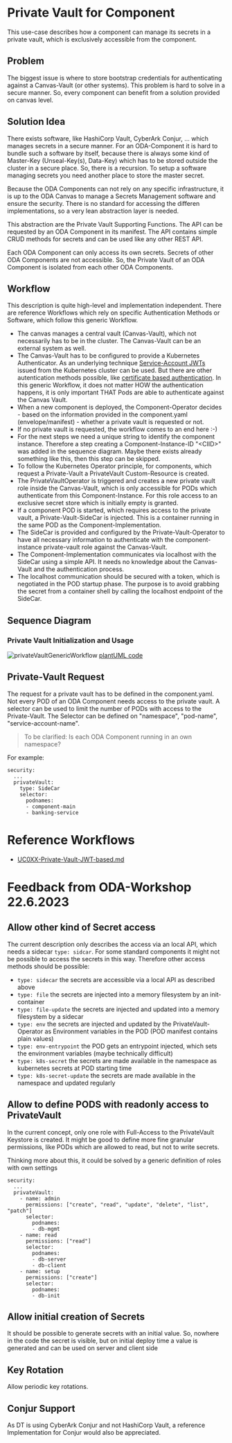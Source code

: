 # Private Vault for Component

This use-case describes how a component can manage its secrets in a private vault, which is exclusively accessible from the component.


## Problem

The biggest issue is where to store bootstrap credentials for authenticating against 
a Canvas-Vault (or other systems).
This problem is hard to solve in a secure manner. 
So, every component can benefit from a solution provided on canvas level.


## Solution Idea

There exists software, like HashiCorp Vault, CyberArk Conjur, ... which manages secrets in a secure manner.
For an ODA-Component it is hard to bundle such a software by itself, because there is always some kind of
Master-Key (Unseal-Key(s), Data-Key) which has to be stored outside the cluster in a secure place.
So, there is a recursion. To setup a software managing secrets you need another place to store the master secret.

Because the ODA Components can not rely on any specific infrastructure, it is up to the ODA Canvas to 
manage a Secrets Management software and ensure the security.
There is no standard for accessing the differen implementations, so a very lean abstraction layer is needed.

This abstraction are the Private Vault Supporting Functions. 
The API can be requested by an ODA Component in its manifest.
The API contains simple CRUD methods for secrets and can be used like any other REST API.

Each ODA Component can only access its own secrets. 
Secrets of other ODA Components are not accessible.
So, the Private Vault of an ODA Component is isolated from each other ODA Components.


## Workflow

This description is quite high-level and implementation independent.
There are reference Workflows which rely on specific Authentication Methods or Software,
which follow this generic Workflow.

* The canvas manages a central vault (Canvas-Vault), which not necessarily has to be in the cluster.
  The Canvas-Vault can be an external system as well.
* The Canvas-Vault has to be configured to provide a Kubernetes Authenticator.
  As an underlying technique [Service-Account JWTs](https://developer.hashicorp.com/vault/docs/auth/kubernetes) 
  issued from the Kubernetes cluster can be used.
  But there are other autentication methods possible, 
  like [certificate based authentication](https://docs.conjur.org/latest/en/content/integrations/k8s-ocp/k8s-k8s-authn.htm).
  In this generic Workflow, it does not matter HOW the authentication happens, 
  it is only important THAT Pods are able to authenticate against the Canvas Vault.
* When a new component is deployed, the Component-Operator decides - based on the information 
  provided in the component.yaml (envelope/manifest) - whether a private vault is requested or not.
* If no private vault is requested, the workflow comes to an end here   :-)
* For the next steps we need a unique string to identify the component instance.
  Therefore a step creating a Component-Instance-ID "&lt;CIID&gt;" was added in the 
  sequence diagram. Maybe there exists already something like this, 
  then this step can be skipped.
* To follow the Kubernetes Operator principle, for components, which request a Private-Vault 
  a PrivateVault Custom-Resource is created.
* The PrivateVaultOperator is triggered and creates a new private vault role inside the Canvas-Vault,
  which is only accessible for PODs which authenticate from this Component-Instance.
  For this role access to an exclusive secret store which is initially empty is granted.
* If a component POD is started, which requires access to the private vault, 
  a Private-Vault-SideCar is injected. This is a container running in the same POD as the 
  Component-Implementation.
* The SideCar is provided and configured by the Private-Vault-Operator to have all necessary 
  information to authenticate with the component-instance private-vault role against the Canvas-Vault.
* The Component-Implementation communicates via localhost with the SideCar using a simple API.
  It needs no knowledge about the Canvas-Vault and the authentication process.
* The localhost communication should be secured with a token, which is negotiated in the POD startup phase.
  The purpose is to avoid grabbing the secret from a container shell by calling the localhost 
  endpoint of the SideCar.


## Sequence Diagram

### Private Vault Initialization and Usage

![privateVaultGenericWorkflow](http://www.plantuml.com/plantuml/proxy?cache=no&src=https://raw.githubusercontent.com/ferenc-hechler/oda-canvas/master/usecase-library/pumlFiles/privateVault-generic-workflow.puml)
[plantUML code](pumlFiles/privateVault-generic-workflow.puml)


## Private-Vault Request

The request for a private vault has to be defined in the component.yaml. 
Not every POD of an ODA Component needs access to the private vault.
A selector can be used to limit the number of PODs with access to the Private-Vault.
The Selector can be defined on "namespace", "pod-name", "service-account-name".
> To be clarified: Is each ODA Component running in an own namespace?


For example:

```
security:
  ...
  privateVault:
    type: SideCar
    selector: 
      podnames:
      - component-main
      - banking-service
````

# Reference Workflows

* [UC0XX-Private-Vault-JWT-based.md](UC0XX-Private-Vault-JWT-based.md)


# Feedback from ODA-Workshop 22.6.2023

## Allow other kind of Secret access

The current description only describes the access via an local API, which needs a sidecar `type: sidcar`.
For some standard components it might not be possible to access the secrets in this way.
Therefore other access methods should be possible:

* `type: sidecar` the secrets are accessible via a local API as described above
* `type: file` the secrets are injected into a memory filesystem by an init-container
* `type: file-update` the secrets are injected and updated into a memory filesystem by a sidecar
* `type: env` the secrets are injected and updated by the PrivateVault-Operator as Environment variables in the POD (POD manifest contains plain values)
* `type: env-entrypoint` the POD gets an entrypoint injected, which sets the environment variables (maybe technically difficult)
* `type: k8s-secret` the secrets are made available in the namespace as kubernetes secrets at POD starting time 
* `type: k8s-secret-update` the secrets are made available in the namespace and updated regularly

## Allow to define PODS with readonly access to PrivateVault

In the current concept, only one role with Full-Access to the PrivateVault Keystore is created.
It might be good to define more fine granular permissions, like PODs which are allowed to read, but not to write secrets.

Thinking more about this, it could be solved by a generic definition of roles with own settings

```
security:
  ...
  privateVault:
    - name: admin
      permissions: ["create", "read", "update", "delete", "list", "patch"]
      selector: 
        podnames:
        - db-mgmt
    - name: read
      permissions: ["read"]
      selector: 
        podnames:
        - db-server
        - db-client
    - name: setup
      permissions: ["create"]
      selector: 
        podnames:
        - db-init
````

## Allow initial creation of Secrets

It should be possible to generate secrets with an initial value.
So, nowhere in the code the secret is visible, but on initial deploy time a value is generated and can be used on server and client side

## Key Rotation

Allow periodic key rotations. 


## Conjur Support

As DT is using CyberArk Conjur and not HashiCorp Vault, a reference Implementation for Conjur would also be appreciated.

